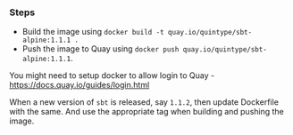 ### Steps

- Build the image using `docker build -t quay.io/quintype/sbt-alpine:1.1.1 .`
- Push the image to Quay using `docker push quay.io/quintype/sbt-alpine:1.1.1`.

You might need to setup docker to allow login to Quay - https://docs.quay.io/guides/login.html

When a new version of `sbt` is released, say `1.1.2`, then update Dockerfile with the same. And use the appropriate tag when building and pushing the image.
